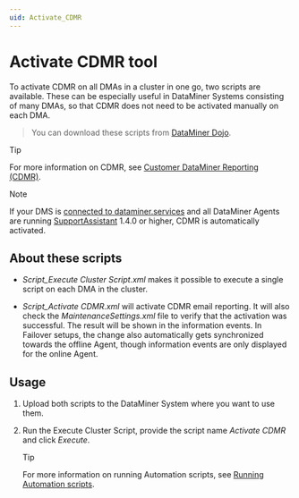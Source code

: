 ```yaml
---
uid: Activate_CDMR
---
```


# Activate CDMR tool

To activate CDMR on all DMAs in a cluster in one go, two scripts are available. These can be especially useful in DataMiner Systems consisting of many DMAs, so that CDMR does not need to be activated manually on each DMA.

> You can download these scripts from [DataMiner Dojo](https://community.dataminer.services/download/activate-cdmr-scripts/).

> [!TIP]
> For more information on CDMR, see [Customer DataMiner Reporting (CDMR)](xref:CDMR).

> [!NOTE]
> If your DMS is [connected to dataminer.services](xref:Connecting_your_DataMiner_System_to_the_cloud) and all DataMiner Agents are running [SupportAssistant](xref:DataMinerExtensionModules#supportassistant) 1.4.0 or higher, CDMR is automatically activated.

## About these scripts

- *Script_Execute Cluster Script.xml* makes it possible to execute a single script on each DMA in the cluster.

- *Script_Activate CDMR.xml* will activate CDMR email reporting. It will also check the *MaintenanceSettings.xml* file to verify that the activation was successful. The result will be shown in the information events. In Failover setups, the change also automatically gets synchronized towards the offline Agent, though information events are only displayed for the online Agent.

## Usage

1. Upload both scripts to the DataMiner System where you want to use them.

1. Run the Execute Cluster Script, provide the script name *Activate CDMR* and click *Execute*.

   > [!TIP]
   > For more information on running Automation scripts, see [Running Automation scripts](xref:Running_Automation_scripts).